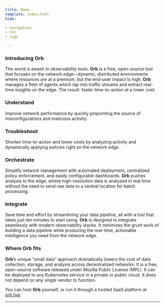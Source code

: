 ```yaml
---
title: Home
template: index.html
hide:

- navigation
- toc
- tags

---
```


### Introducing Orb

The world is awash in observability tools.  **Orb** is a free, open-source tool that focuses on the network edge—dynamic, distributed environments where resources are at a premium, but the end-user impact is high. **Orb** manages a fleet of agents which tap into traffic streams and extract real-time insights on the edge. The result: faster time-to-action at a lower cost.

### Understand

Improve network performance by quickly pinpointing the source of misconfigurations and malicious activity.

### Troubleshoot

Shorten time-to-action and lower costs by analyzing activity and dynamically applying policies right on the network edge.

### Orchestrate

Simplify network management with automated deployment, centralized policy enforcement, and easily configurable dashboards. **Orb** pushes analysis to the edge, where high-resolution data is analyzed in real time without the need to send raw data to a central location for batch processing.

### Integrate

Save time and effort by streamlining your data pipeline, all with a tool that takes just ten minutes to start using. **Orb** is designed to integrate seamlessly with modern observability stacks. It minimizes the grunt work of building a data pipeline while producing the real-time, actionable intelligence you need from the network edge.

### Where Orb fits

**Orb**’s unique “small data” approach dramatically lowers the cost of data collection, storage, and analysis across decentralized networks. It is a free, open-source software released under Mozilla Public License (MPL). It can be deployed to any Kubernetes service in a private or public cloud. It does not depend on any single vendor to function. 

You can host **Orb** yourself, or run it through a hosted SaaS platform at <a href="orb.live" target="_blank">orb.live</a>.

***
